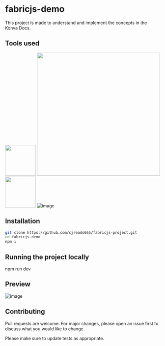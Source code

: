 # fabricjs-demo
This project is made to understand and implement the concepts in the Konva Docs.

## Tools used
 <img src="https://user-images.githubusercontent.com/73706017/171454203-becc207d-0a47-423a-8f65-ea07563099ee.png" width="100"></img>
<img src="https://tailwindcss.com/_next/static/media/tailwindcss-logotype-white.e0b2bd6155fa0bed8e24ff6b28f4a911.svg" width="400"></img>
<img src="https://vitejs.dev/logo.svg" width="100"/>
![image](https://user-images.githubusercontent.com/73706017/172832830-08a27a63-c4dc-45dd-89eb-9cb5cdca1819.png)


## Installation
```bash
git clone https://github.com/cjreads665/fabricjs-project.git
cd fabricjs-demo
npm i
```
## Running the project locally
npm run dev

## Preview
![image](https://user-images.githubusercontent.com/73706017/172833029-0b71cf51-6225-42a5-9a14-249f707c6557.png)


## Contributing
Pull requests are welcome. For major changes, please open an issue first to discuss what you would like to change.

Please make sure to update tests as appropriate.
